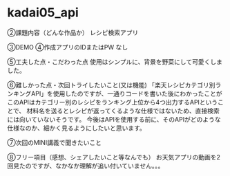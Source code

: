 # kadai05_api
②課題内容（どんな作品か）
レシピ検索アプリ

③DEMO
④作成アプリのIDまたはPW
なし

⑤工夫した点・こだわった点
使用はシンプルに、背景を野菜にして可愛くしました。

⑥難しかった点・次回トライしたいこと(又は機能)
「楽天レシピカテゴリ別ランキングAPI」を使用したのですが、一通りコードを書いた後にわかったことが
このAPIはカテゴリー別のレシピをランキング上位から4つ出力するAPIということで、
材料名を送るとレシピが返ってくるような仕様ではないため、直接検索には向いていないそうです。
今後はAPIを使用する前に、そのAPIがどのような仕様なのか、細かく見るようにしたいと思います。

⑦次回のMINI講義で聞きたいこと

⑧フリー項目（感想、シェアしたいこと等なんでも）
お天気アプリの動画を2回見たのですが、なかなか理解が追い付いていません。。。
